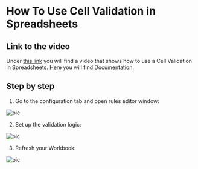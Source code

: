 
# How To Use Cell Validation in Spreadsheets

## Link to the video

Under [this link](https://profitbasedocs.blob.core.windows.net/videos/Spreadsheet%20-%20Cell%20Validation.mp4) you will find a video that shows how to use a Cell Validation in Spreadsheets. [Here](../cellvalidation.md) you will find [Documentation](../cellvalidation.md).
<br/>

## Step by step


1. Go to the configuration tab and open rules editor window:

![pic](https://profitbasedocs.blob.core.windows.net/images/HTvalid%20(1).png)

2. Set up the validation logic: 

![pic](https://profitbasedocs.blob.core.windows.net/images/HTvalid%20(2).png)

3. Refresh your Workbook:
   
![pic](https://profitbasedocs.blob.core.windows.net/images/HTvalid%20(3).png)

